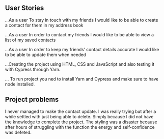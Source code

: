 ## User Stories

...As a user
To stay in touch with my friends
I would like to be able to create a contact for them in my address book

...As a user
In order to contact my friends
I would like to be able to view a list of my saved contacts

...As a user
In order to keep my friends' contact details accurate
I would like to be able to update them when needed


...Creating the project using HTML, CSS and JavaScript and also testing it with Cypress through Yarn. 

... To run project you ned to install Yarn and Cypress and make sure to have node installed. 

## Project problems
I never managed to make the contact update. I was really trying but after a while settled with just being able to delete. Simply because I did not have the knowledge to complete the project. The styling was a disaster because after hours of struggling with the function the energy and self-confidence was defeted. 
